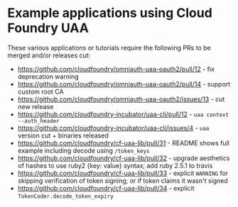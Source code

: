 # Example applications using Cloud Foundry UAA

These various applications or tutorials require the following PRs to be merged and/or releases cut:

* https://github.com/cloudfoundry/omniauth-uaa-oauth2/pull/12 - fix deprecation warning
* https://github.com/cloudfoundry/omniauth-uaa-oauth2/pull/14 - support custom root CA
* https://github.com/cloudfoundry/omniauth-uaa-oauth2/issues/13 - cut new release
* https://github.com/cloudfoundry-incubator/uaa-cli/pull/12 - `uaa context --auth_header`
* https://github.com/cloudfoundry-incubator/uaa-cli/issues/4 - `uaa` version cut + binaries released
* https://github.com/cloudfoundry/cf-uaa-lib/pull/31 - README shows full example including decode using `/token_keys`
* https://github.com/cloudfoundry/cf-uaa-lib/pull/32 - upgrade aesthetics of hashes to use ruby2 {key: value} syntax; add ruby 2.5.1 to travis
* https://github.com/cloudfoundry/cf-uaa-lib/pull/33 - explicit `WARNING` for skipping verification of token signing; or if token claims it wasn't signed
* https://github.com/cloudfoundry/cf-uaa-lib/pull/34 - explicit `TokenCoder.decode_token_expiry`